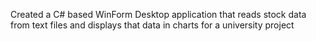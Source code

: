 Created a C# based WinForm Desktop application that reads stock data from text files and displays that data in charts for a university project
